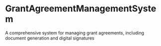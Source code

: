 # GrantAgreementManagementSystem
A comprehensive system for managing grant agreements, including document generation and digital signatures

